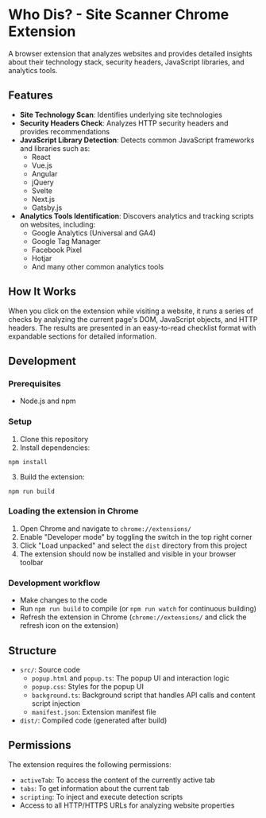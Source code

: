 # Who Dis? - Site Scanner Chrome Extension

A browser extension that analyzes websites and provides detailed insights about their technology stack, security headers, JavaScript libraries, and analytics tools.

## Features

- **Site Technology Scan**: Identifies underlying site technologies
- **Security Headers Check**: Analyzes HTTP security headers and provides recommendations
- **JavaScript Library Detection**: Detects common JavaScript frameworks and libraries such as:
  - React
  - Vue.js
  - Angular
  - jQuery
  - Svelte
  - Next.js
  - Gatsby.js
- **Analytics Tools Identification**: Discovers analytics and tracking scripts on websites, including:
  - Google Analytics (Universal and GA4)
  - Google Tag Manager
  - Facebook Pixel
  - Hotjar
  - And many other common analytics tools

## How It Works

When you click on the extension while visiting a website, it runs a series of checks by analyzing the current page's DOM, JavaScript objects, and HTTP headers. The results are presented in an easy-to-read checklist format with expandable sections for detailed information.

## Development

### Prerequisites
- Node.js and npm

### Setup
1. Clone this repository
2. Install dependencies:
```
npm install
```
3. Build the extension:
```
npm run build
```

### Loading the extension in Chrome
1. Open Chrome and navigate to `chrome://extensions/`
2. Enable "Developer mode" by toggling the switch in the top right corner
3. Click "Load unpacked" and select the `dist` directory from this project
4. The extension should now be installed and visible in your browser toolbar

### Development workflow
- Make changes to the code
- Run `npm run build` to compile (or `npm run watch` for continuous building)
- Refresh the extension in Chrome (`chrome://extensions/` and click the refresh icon on the extension)

## Structure
- `src/`: Source code
  - `popup.html` and `popup.ts`: The popup UI and interaction logic
  - `popup.css`: Styles for the popup UI
  - `background.ts`: Background script that handles API calls and content script injection
  - `manifest.json`: Extension manifest file
- `dist/`: Compiled code (generated after build)

## Permissions
The extension requires the following permissions:
- `activeTab`: To access the content of the currently active tab
- `tabs`: To get information about the current tab
- `scripting`: To inject and execute detection scripts
- Access to all HTTP/HTTPS URLs for analyzing website properties 
